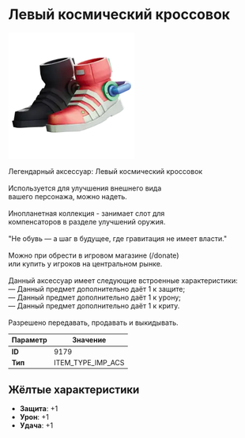 # Левый космический кроссовок

![Item Image](../img/9179.webp?raw=true)

Легендарный аксессуар: Левый космический кроссовок<br><br>Используется для улучшения внешнего вида<br>вашего персонажа, можно надеть.<br><br>Инопланетная коллекция - занимает слот для<br>компенсаторов в разделе улучшений оружия.<br><br>"Не обувь — а шаг в будущее, где гравитация не имеет власти."<br><br>Можно при обрести в игровом магазине (/donate)<br>или купить у игроков на центральном рынке.<br><br>Данный аксессуар имеет следующие встроенные характеристики:<br>— Данный предмет дополнительно даёт 1 к защите;<br>— Данный предмет дополнительно даёт 1 к урону;<br>— Данный предмет дополнительно даёт 1 к криту.<br><br>Разрешено передавать, продавать и выкидывать.


| Параметр | Значение |
|----------|----------|
| **ID** | 9179 |
| **Тип** | ITEM_TYPE_IMP_ACS |

## Жёлтые характеристики

- **Защита**: +1
- **Урон**: +1
- **Удача**: +1

